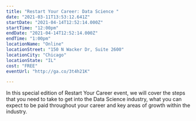 ```yaml
---
title: "Restart Your Career: Data Science "
date: "2021-03-11T13:53:12.641Z"
startDate: "2021-04-14T12:52:14.000Z"
startTime: "12:00pm"
endDate: "2021-04-14T12:52:14.000Z"
endTime: "1:00pm"
locationName: "Online"
locationStreet: "150 N Wacker Dr, Suite 2600"
locationCity: "Chicago"
locationState: "IL"
cost: "FREE"
eventUrl: "http://ga.co/3t4h21K"

---
```


In this special edition of Restart Your Career event, we will cover the steps that you need to take to get into the Data Science industry, what you can expect to be paid throughout your career and key areas of growth within the industry.

